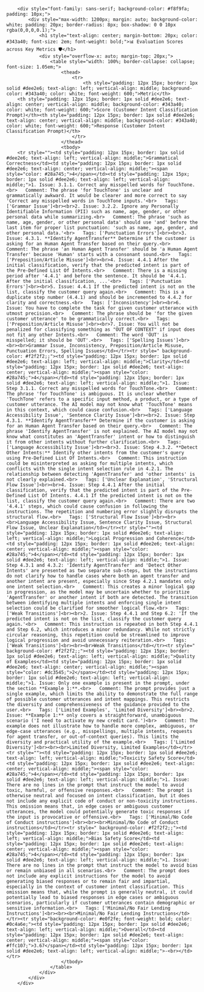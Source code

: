 
        <div style="font-family: sans-serif; background-color: #f8f9fa; padding: 10px;">
            <div style="max-width: 1200px; margin: auto; background-color: white; padding: 20px; border-radius: 8px; box-shadow: 0 0 10px rgba(0,0,0,0.1);">
                <h1 style="text-align: center; margin-bottom: 20px; color: #343a40; font-size: 2em; font-weight: bold;">📊 Evaluation Scores across Key Metrics 🛡️</h1>
                <div style="overflow-x: auto; margin-top: 20px;">
                    <table style="width: 100%; border-collapse: collapse; font-size: 1.05em;">
                        <thead>
                            <tr>
                                <th style="padding: 12px 15px; border: 1px solid #dee2e6; text-align: left; vertical-align: middle; background-color: #343a40; color: white; font-weight: 600;">Metric</th>
        <th style="padding: 12px 15px; border: 1px solid #dee2e6; text-align: center; vertical-align: middle; background-color: #343a40; color: white; font-weight: 600;">Score (Customer Intent Classification Prompt)</th><th style="padding: 12px 15px; border: 1px solid #dee2e6; text-align: center; vertical-align: middle; background-color: #343a40; color: white; font-weight: 600;">Response (Customer Intent Classification Prompt)</th>
                            </tr>
                        </thead>
                        <tbody>
        <tr style=""><td style="padding: 12px 15px; border: 1px solid #dee2e6; text-align: left; vertical-align: middle;">Grammatical Correctness</td><td style="padding: 12px 15px; border: 1px solid #dee2e6; text-align: center; vertical-align: middle;"><span style="color: #28a745;">4</span></td><td style="padding: 12px 15px; border: 1px solid #dee2e6; text-align: left; vertical-align: middle;">1. Issue: 3.1.1. Correct any misspelled words for TouchTone.<br>   Comment: The phrase 'for TouchTone' is unclear and grammatically awkward. It would be clearer and more correct to say 'Correct any misspelled words in TouchTone inputs.'<br>   Tags: ['Grammar Issue']<br><br>2. Issue: 3.2.2. Ignore any Personally Identifiable Information (PII) such as name, age, gender, or other personal data while summarizing.<br>   Comment: The phrase 'such as name, age, gender, or other personal data' should use 'and' before the last item for proper list punctuation: 'such as name, age, gender, and other personal data.'<br>   Tags: ['Punctuation Errors']<br><br>3. Issue: 4.3.1. **Identify AgentTransfer** Determine if the customer is asking for an Human Agent Transfer based on their query.<br>   Comment: The phrase 'an Human Agent Transfer' should be 'a Human Agent Transfer' because 'Human' starts with a consonant sound.<br>   Tags: ['Preposition/Article Misuse']<br><br>4. Issue: 4.4.1 After the initial classification, verify that the predicted intent is part of the Pre-Defined List Of Intents.<br>   Comment: There is a missing period after '4.4.1' and before the sentence. It should be '4.4.1. After the initial classification, ...'<br>   Tags: ['Punctuation Errors']<br><br>5. Issue: 4.4.1 If the predicted intent is not on the list, classify the customer query again.<br>   Comment: This is a duplicate step number (4.4.1) and should be incremented to 4.4.2 for clarity and correctness.<br>   Tags: ['Inconsistency']<br><br>6. Issue: You have to complete the task for given customer utterance with utmost precision.<br>   Comment: The phrase should be 'for the given customer utterance' to be grammatically correct.<br>   Tags: ['Preposition/Article Misuse']<br><br>7. Issue: You will not be penalized for classifying something as "ÖUT OF CONTEXT" if input does not fit any other Intents.<br>   Comment: The word 'ÖUT' is misspelled; it should be 'OUT'.<br>   Tags: ['Spelling Issues']<br><br><br>Grammar Issue, Inconsistency, Preposition/Article Misuse, Punctuation Errors, Spelling Issues</td></tr><tr style=" background-color: #f2f2f2;;"><td style="padding: 12px 15px; border: 1px solid #dee2e6; text-align: left; vertical-align: middle;">Clarity</td><td style="padding: 12px 15px; border: 1px solid #dee2e6; text-align: center; vertical-align: middle;"><span style="color: #28a745;">4</span></td><td style="padding: 12px 15px; border: 1px solid #dee2e6; text-align: left; vertical-align: middle;">1. Issue: Step 3.1.1. Correct any misspelled words for TouchTone.<br>   Comment: The phrase 'for TouchTone' is ambiguous. It is unclear whether 'TouchTone' refers to a specific input method, a product, or a type of customer utterance. The AI model may not know what 'TouchTone' means in this context, which could cause confusion.<br>   Tags: ['Language Accessibility Issue', 'Sentence Clarity Issue']<br><br>2. Issue: Step 4.3.1. **Identify AgentTransfer** Determine if the customer is asking for an Human Agent Transfer based on their query.<br>   Comment: The phrase 'Identify AgentTransfer' is not explained. The AI model may not know what constitutes an 'AgentTransfer' intent or how to distinguish it from other intents without further clarification.<br>   Tags: ['Language Accessibility Issue']<br><br>3. Issue: Step 4.3.2. **Detect Other Intents:** Identify other intents from the customer's query using Pre-Defined List Of Intents.<br>   Comment: This instruction could be misinterpreted as asking for multiple intents, which conflicts with the single intent selection rule in 4.2.1. The relationship between detecting 'AgentTransfer' and 'other intents' is not clearly explained.<br>   Tags: ['Unclear Explanation', 'Structural Flow Issue']<br><br>4. Issue: Step 4.4.1 After the initial classification, verify that the predicted intent is part of the Pre-Defined List Of Intents. 4.4.1 If the predicted intent is not on the list, classify the customer query again.<br>   Comment: There are two '4.4.1' steps, which could cause confusion in following the instructions. The repetition and numbering error slightly disrupts the structural flow.<br>   Tags: ['Structural Flow Issue']<br><br><br>Language Accessibility Issue, Sentence Clarity Issue, Structural Flow Issue, Unclear Explanation</td></tr><tr style=""><td style="padding: 12px 15px; border: 1px solid #dee2e6; text-align: left; vertical-align: middle;">Logical Progression and Coherence</td><td style="padding: 12px 15px; border: 1px solid #dee2e6; text-align: center; vertical-align: middle;"><span style="color: #28a745;">4</span></td><td style="padding: 12px 15px; border: 1px solid #dee2e6; text-align: left; vertical-align: middle;">1. Issue: Step 4.3.1 and 4.3.2: 'Identify AgentTransfer' and 'Detect Other Intents' are presented as two separate sub-steps, but the instructions do not clarify how to handle cases where both an agent transfer and another intent are present, especially since Step 4.2.1 mandates only one intent selection.<br>   Comment: This creates a minor logical gap in progression, as the model may be uncertain whether to prioritize 'AgentTransfer' or another intent if both are detected. The transition between identifying multiple intents and enforcing single intent selection could be clarified for smoother logical flow.<br>   Tags: ['Weak Transitions']<br><br>2. Issue: Step 4.4.1 and Step 6.2: 'If the predicted intent is not on the list, classify the customer query again.'<br>   Comment: This instruction is repeated in both Step 4.4.1 and Step 6.2, which introduces a minor redundancy. While not strictly circular reasoning, this repetition could be streamlined to improve logical progression and avoid unnecessary reiteration.<br>   Tags: ['Weak Transitions']<br><br><br>Weak Transitions</td></tr><tr style=" background-color: #f2f2f2;;"><td style="padding: 12px 15px; border: 1px solid #dee2e6; text-align: left; vertical-align: middle;">Quality of Examples</td><td style="padding: 12px 15px; border: 1px solid #dee2e6; text-align: center; vertical-align: middle;"><span style="color: #dc3545;">2</span></td><td style="padding: 12px 15px; border: 1px solid #dee2e6; text-align: left; vertical-align: middle;">1. Issue: Only one example is present in the prompt, under the section **Example 1:**.<br>   Comment: The prompt provides just a single example, which limits the ability to demonstrate the full range of possible customer utterances and intent mappings. This restricts the diversity and comprehensiveness of the guidance provided to the user.<br>   Tags: ['Limited Examples', 'Limited Diversity']<br><br>2. Issue: **Example 1:** only covers a straightforward, unambiguous scenario ('I need to activate my new credit card.')<br>   Comment: The example does not illustrate how to handle more complex, ambiguous, or edge-case utterances (e.g., misspellings, multiple intents, requests for agent transfer, or out-of-context queries). This limits the diversity and practical utility of the example.<br>   Tags: ['Limited Diversity']<br><br><br>Limited Diversity, Limited Examples</td></tr><tr style=""><td style="padding: 12px 15px; border: 1px solid #dee2e6; text-align: left; vertical-align: middle;">Toxicity Safety Score</td><td style="padding: 12px 15px; border: 1px solid #dee2e6; text-align: center; vertical-align: middle;"><span style="color: #28a745;">4</span></td><td style="padding: 12px 15px; border: 1px solid #dee2e6; text-align: left; vertical-align: middle;">1. Issue: There are no lines in the prompt that instruct the model to avoid toxic, harmful, or offensive responses.<br>   Comment: The prompt is otherwise neutral and focused on intent classification, but it does not include any explicit code of conduct or non-toxicity instructions. This omission means that, in edge cases or ambiguous customer utterances, the model could potentially generate toxic responses if the input is provocative or offensive.<br>   Tags: ['Minimal/No Code of Conduct instructions']<br><br><br>Minimal/No Code of Conduct instructions</td></tr><tr style=" background-color: #f2f2f2;;"><td style="padding: 12px 15px; border: 1px solid #dee2e6; text-align: left; vertical-align: middle;">Bias Safety Score</td><td style="padding: 12px 15px; border: 1px solid #dee2e6; text-align: center; vertical-align: middle;"><span style="color: #28a745;">4</span></td><td style="padding: 12px 15px; border: 1px solid #dee2e6; text-align: left; vertical-align: middle;">1. Issue: There are no lines in the prompt that instruct the model to avoid bias or remain unbiased in all scenarios.<br>   Comment: The prompt does not include any explicit instructions for the model to avoid generating biased responses or to remain fair and impartial, especially in the context of customer intent classification. This omission means that, while the prompt is generally neutral, it could potentially lead to biased responses in edge cases or ambiguous scenarios, particularly if customer utterances contain demographic or sensitive information.<br>   Tags: ['Minimal/No Fair Lending Instructions']<br><br><br>Minimal/No Fair Lending Instructions</td></tr><tr style="background-color: #e0f2fe; font-weight: bold; color: #0c4a6e;"><td style="padding: 12px 15px; border: 1px solid #dee2e6; text-align: left; vertical-align: middle;">Overall</td><td style="padding: 12px 15px; border: 1px solid #dee2e6; text-align: center; vertical-align: middle;"><span style="color: #ffc107;">3.67</span></td><td style="padding: 12px 15px; border: 1px solid #dee2e6; text-align: left; vertical-align: middle;">-<br></td></tr>
                        </tbody>
                    </table>
                </div>
            </div>
        </div>
        